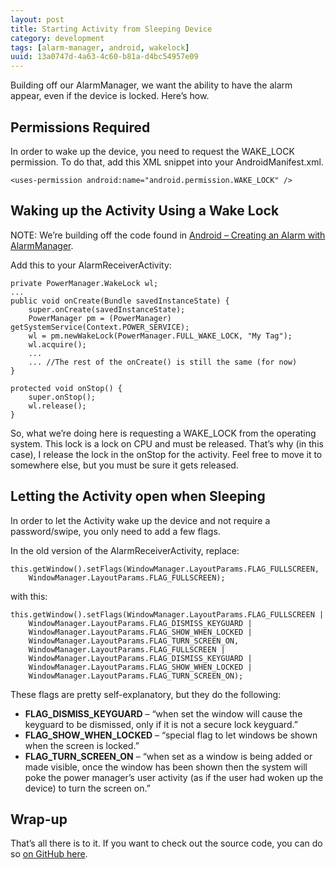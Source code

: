 ```yaml
---
layout: post
title: Starting Activity from Sleeping Device 
category: development
tags: [alarm-manager, android, wakelock]
uuid: 13a0747d-4a63-4c60-b81a-d4bc54957e09
---
```



Building off our AlarmManager, we want the ability to have the alarm appear, even if the device is locked. Here’s how.

<!--more-->

## Permissions Required
In order to wake up the device, you need to request the WAKE_LOCK permission. To do that, add this XML snippet into your AndroidManifest.xml.

<pre><code class="xml">&lt;uses-permission android:name="android.permission.WAKE_LOCK" /&gt;</code></pre>

## Waking up the Activity Using a Wake Lock
NOTE: We’re building off the code found in [Android – Creating an Alarm with AlarmManager](/2013/04/android-creating-an-alarm-with-alarmmanager/).

Add this to your AlarmReceiverActivity:


<pre><code class="java">private PowerManager.WakeLock wl;
...
public void onCreate(Bundle savedInstanceState) {
    super.onCreate(savedInstanceState);
    PowerManager pm = (PowerManager) getSystemService(Context.POWER_SERVICE);
    wl = pm.newWakeLock(PowerManager.FULL_WAKE_LOCK, "My Tag");
    wl.acquire();
    ...
    ... //The rest of the onCreate() is still the same (for now)
}

protected void onStop() {
    super.onStop();
    wl.release();
}</code></pre>


So, what we’re doing here is requesting a WAKE_LOCK from the operating system. This lock is a lock on CPU and must be released. That’s why (in this case), I release the lock in the onStop for the activity. Feel free to move it to somewhere else, but you must be sure it gets released.

## Letting the Activity open when Sleeping

In order to let the Activity wake up the device and not require a password/swipe, you only need to add a few flags.

In the old version of the AlarmReceiverActivity, replace:

<pre><code class="java">this.getWindow().setFlags(WindowManager.LayoutParams.FLAG_FULLSCREEN,
    WindowManager.LayoutParams.FLAG_FULLSCREEN);</code></pre>

with this:

<pre><code class="java">this.getWindow().setFlags(WindowManager.LayoutParams.FLAG_FULLSCREEN | 
    WindowManager.LayoutParams.FLAG_DISMISS_KEYGUARD | 
    WindowManager.LayoutParams.FLAG_SHOW_WHEN_LOCKED | 
    WindowManager.LayoutParams.FLAG_TURN_SCREEN_ON,
    WindowManager.LayoutParams.FLAG_FULLSCREEN | 
    WindowManager.LayoutParams.FLAG_DISMISS_KEYGUARD | 
    WindowManager.LayoutParams.FLAG_SHOW_WHEN_LOCKED | 
    WindowManager.LayoutParams.FLAG_TURN_SCREEN_ON);</code></pre>

These flags are pretty self-explanatory, but they do the following:

- **FLAG\_DISMISS\_KEYGUARD** – “when set the window will cause the keyguard to be dismissed, only if it is not a secure lock keyguard.”
- **FLAG\_SHOW\_WHEN\_LOCKED** – “special flag to let windows be shown when the screen is locked.”
- **FLAG\_TURN\_SCREEN\_ON** – “when set as a window is being added or made visible, once the window has been shown then the system will poke the power manager’s user activity (as if the user had woken up the device) to turn the screen on.”


## Wrap-up
That’s all there is to it.  If you want to check out the source code, you can do so [on GitHub here](https://github.com/Nerdwin15/android-waking-up-from-alarm-demo).



